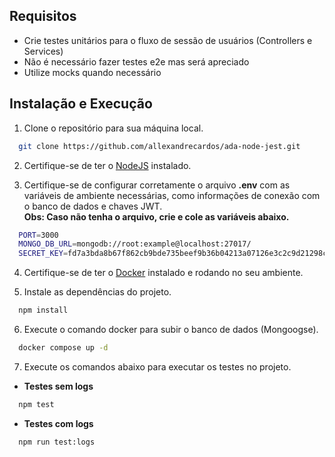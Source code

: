 ## Requisitos

- Crie testes unitários para o fluxo de sessão de usuários (Controllers e Services)
- Não é necessário fazer testes e2e mas será apreciado
- Utilize mocks quando necessário

## Instalação e Execução
1. Clone o repositório para sua máquina local.
```bash
  git clone https://github.com/allexandrecardos/ada-node-jest.git
```

2. Certifique-se de ter o [NodeJS](https://nodejs.org/en/download/current) instalado. 

3. Certifique-se de configurar corretamente o arquivo **.env** com as variáveis de ambiente necessárias, como informações de conexão com o banco de dados e chaves JWT.<br>
**Obs: Caso não tenha o arquivo, crie e cole as variáveis abaixo.**
```bash
  PORT=3000
  MONGO_DB_URL=mongodb://root:example@localhost:27017/
  SECRET_KEY=fd7a3bda8b67f862cb9bde735beef9b36b04213a07126e3c2c9d21298c124132
```
4. Certifique-se de ter o [Docker](https://www.docker.com/get-started/) instalado e rodando no seu ambiente.

5. Instale as dependências do projeto.
```bash
  npm install
```

6. Execute o comando docker para subir o banco de dados (Mongoogse).
```bash
  docker compose up -d
```

7. Execute os comandos abaixo para executar os testes no projeto.

- **Testes sem logs**
```bash 
  npm test
```

- **Testes com logs**
```bash 
  npm run test:logs
```